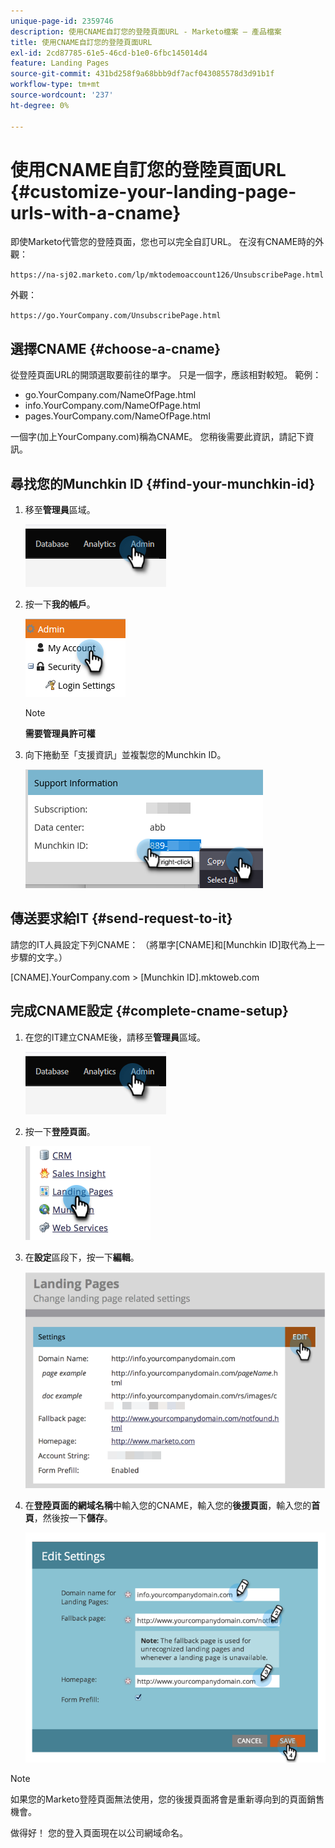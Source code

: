```yaml
---
unique-page-id: 2359746
description: 使用CNAME自訂您的登陸頁面URL - Marketo檔案 — 產品檔案
title: 使用CNAME自訂您的登陸頁面URL
exl-id: 2cd87785-61e5-46cd-b1e0-6fbc145014d4
feature: Landing Pages
source-git-commit: 431bd258f9a68bbb9df7acf043085578d3d91b1f
workflow-type: tm+mt
source-wordcount: '237'
ht-degree: 0%

---
```


# 使用CNAME自訂您的登陸頁面URL {#customize-your-landing-page-urls-with-a-cname}

即使Marketo代管您的登陸頁面，您也可以完全自訂URL。 在沒有CNAME時的外觀：

`https://na-sj02.marketo.com/lp/mktodemoaccount126/UnsubscribePage.html`

外觀：

`https://go.YourCompany.com/UnsubscribePage.html`

## 選擇CNAME {#choose-a-cname}

從登陸頁面URL的開頭選取要前往的單字。 只是一個字，應該相對較短。 範例：

* go.YourCompany.com/NameOfPage.html
* info.YourCompany.com/NameOfPage.html
* pages.YourCompany.com/NameOfPage.html

一個字(加上YourCompany.com)稱為CNAME。 您稍後需要此資訊，請記下資訊。

## 尋找您的Munchkin ID {#find-your-munchkin-id}

1. 移至&#x200B;**管理員**&#x200B;區域。

   ![](assets/customize-your-landing-page-urls-with-a-cname-1.png)

1. 按一下&#x200B;**我的帳戶**。

   ![](assets/customize-your-landing-page-urls-with-a-cname-2.png)

   >[!NOTE]
   >
   >**需要管理員許可權**

1. 向下捲動至「支援資訊」並複製您的Munchkin ID。

   ![](assets/customize-your-landing-page-urls-with-a-cname-3.png)

## 傳送要求給IT {#send-request-to-it}

請您的IT人員設定下列CNAME： （將單字[CNAME]和[Munchkin ID]取代為上一步驟的文字。）

[CNAME].YourCompany.com > [Munchkin ID].mktoweb.com

## 完成CNAME設定 {#complete-cname-setup}

1. 在您的IT建立CNAME後，請移至&#x200B;**管理員**&#x200B;區域。

   ![](assets/customize-your-landing-page-urls-with-a-cname-4.png)

1. 按一下&#x200B;**登陸頁面**。

   ![](assets/customize-your-landing-page-urls-with-a-cname-5.png)

1. 在&#x200B;**設定**&#x200B;區段下，按一下&#x200B;**編輯**。

   ![](assets/customize-your-landing-page-urls-with-a-cname-6.png)

1. 在&#x200B;**登陸頁面的網域名稱**&#x200B;中輸入您的CNAME，輸入您的&#x200B;**後援頁面**，輸入您的&#x200B;**首頁**，然後按一下&#x200B;**儲存**。

   ![](assets/customize-your-landing-page-urls-with-a-cname-7.png)

>[!NOTE]
>
>如果您的Marketo登陸頁面無法使用，您的後援頁面將會是重新導向到的頁面銷售機會。

做得好！ 您的登入頁面現在以公司網域命名。

